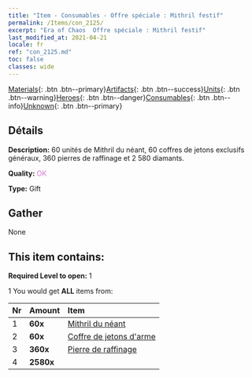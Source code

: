 ```yaml
---
title: "Item - Consumables - Offre spéciale : Mithril festif"
permalink: /Items/con_2125/
excerpt: "Era of Chaos  Offre spéciale : Mithril festif"
last_modified_at: 2021-04-21
locale: fr
ref: "con_2125.md"
toc: false
classes: wide
---
```

 [Materials](/fr/Items/){: .btn .btn--primary}[Artifacts](/fr/Items/Artifacts/){: .btn .btn--success}[Units](/fr/Items/Units/){: .btn .btn--warning}[Heroes](/fr/Items/Heroes/){: .btn .btn--danger}[Consumables](/fr/Items/Consumables/){: .btn .btn--info}[Unknown](/fr/Items/Unknown/){: .btn .btn--primary}

## Détails
 **Description:** 60 unités de Mithril du néant, 60 coffres de jetons exclusifs généraux, 360 pierres de raffinage et 2 580 diamants.

 **Quality:** <span style="color: #DA70D6">OK</span>

 **Type:** Gift

## Gather

  None

## This item contains:

 **Required Level to open:** 1

 1 You would get **ALL** items  from:

  | Nr | Amount |     Item    |
  |:---|:-------|:------------|
  | 1 |  **60x** | [Mithril du néant](/fr/Items/con_817/) |  | 
  | 2 |  **60x** | [Coffre de jetons d'arme](/fr/Items/con_1367/) |  | 
  | 3 |  **360x** | [Pierre de raffinage](/fr/Items/con_814/) |  | 
  | 4 |  **2580x** | <i class="fas fa-gem"/> |  | 
